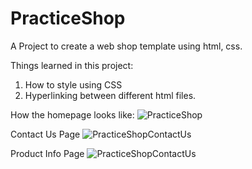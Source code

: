 # PracticeShop
A Project to create a web shop template using html, css.

Things learned in this project:
1. How to style using CSS
2. Hyperlinking between different html files.

How the homepage looks like:
![PracticeShop](https://github.com/GandiBintang/WarnetKeren/assets/98497450/bd060baf-39f9-4406-a9e8-2dfe358c9224)

Contact Us Page
![PracticeShopContactUs](https://github.com/GandiBintang/WarnetKeren/assets/98497450/3bca5730-af54-44dc-8ee4-7cd8054d2913)

Product Info Page
![PracticeShopContactUs](https://github.com/GandiBintang/WarnetKeren/assets/98497450/3bca5730-af54-44dc-8ee4-7cd8054d2913)
